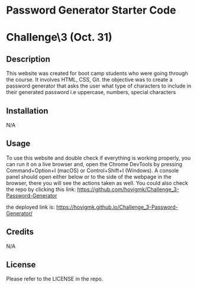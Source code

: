 # Password Generator Starter Code

# Challenge\3 (Oct. 31)

## Description

This website was created for boot camp students who were going through the course. It involves HTML, CSS, Git. the objective was to create a password generator that asks the user what type of characters to include in their generated password i.e uppercase, numbers, special characters

## Installation

N/A

## Usage

To use this website and double check if everything is working properly, you can run it on a live browser and, open the Chrome DevTools by pressing Command+Option+I (macOS) or Control+Shift+I (Windows). A console panel should open either below or to the side of the webpage in the browser, there you will see the actions taken as well. You could also check the repo by clicking this link: https://github.com/hovigmk/Challenge_3-Password-Generator

the deployed link is: https://hovigmk.github.io/Challenge_3-Password-Generator/

## Credits

N/A

## License

Please refer to the LICENSE in the repo.

